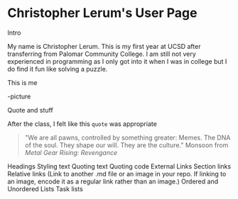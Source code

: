 # Christopher Lerum's User Page

Intro

My name is Christopher Lerum. This is my first year at UCSD after transferring from Palomar Community College. I am still not very experienced in programming as I only got into it when I was in college but I do find it fun like solving a puzzle. 

This is me

-picture

Quote and stuff

After the class, I felt like this `quote` was appropriate
> "We are all pawns, controlled by something greater: Memes. The DNA of the soul. They shape our will. They are the culture." Monsoon from *Metal Gear Rising: Revengance*


Headings
Styling text
Quoting text
Quoting code
External Links
Section links
Relative links (Link to another .md file or an image in your repo. If linking to an image, encode it as a regular link rather than an image.)
Ordered and Unordered Lists
Task lists
